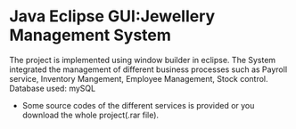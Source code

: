 # Java Eclipse GUI:Jewellery Management System
The project is implemented using window builder in eclipse. The System integrated the management of different business processes such as Payroll service, Inventory Mangement, Employee Management, Stock control.
Database used: mySQL
- Some source codes of the different services is provided or you download the whole project(.rar file).
